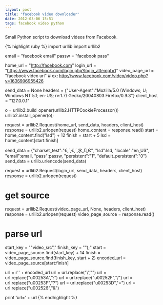 ```yaml
---
layout: post
title: "facebook video downloader"
date: 2012-03-06 15:51
tags: facebook video python
---
```


Small Python script to download videos from Facebook.

{% highlight ruby %}
import urllib
import urllib2

email = "facebook email"
passw = "facebook pass"

home_url = "http://facebook.com"
login_url = "https://www.facebook.com/login.php?login_attempt=1"
video_page_url = "facebook video url" # ex: http://www.facebook.com/video/video.php?v=1636906955426

send_data = None
headers = {"User-Agent":"Mozilla/5.0 (Windows; U; Windows NT 5.1; en-US; rv:1.7) Gecko/20040803 Firefox/0.9.3"}
client_host = "127.0.0.1"

o = urllib2.build_opener(urllib2.HTTPCookieProcessor())
urllib2.install_opener(o);

request = urllib2.Request(home_url, send_data, headers, client_host)
response = urllib2.urlopen(request)
home_content = response.read()
start = home_content.find("lsd") + 12
finish = start + 5
lsd = home_content[start:finish]

send_data = {"charset_test":"&euro;,&acute;,€,´,水,Д,Є",
             "lsd":lsd, "locale":"en_US", "email":email,
             "pass":passw, "persistent":"1", "default_persistent":"0"}
send_data = urllib.urlencode(send_data)

request = urllib2.Request(login_url, send_data, headers, client_host)
response = urllib2.urlopen(request)

# get source
request = urllib2.Request(video_page_url, None, headers, client_host)
response = urllib2.urlopen(request)
video_page_source = response.read()

# parse url
start_key = "\"video_src\","
finish_key = "\");"
start = video_page_source.find(start_key) + 14
finish = video_page_source.find(finish_key, start + 2)
encoded_url = video_page_source[start:finish]

url = r'' + encoded_url
url = url.replace("\\","")
url = url.replace("u00253A",":")
url = url.replace("u00252F","/")
url = url.replace("u00253F","?")
url = url.replace("u00253D","=")
url = url.replace("u002526","&")

print 'url=' + url
{% endhighlight %}
